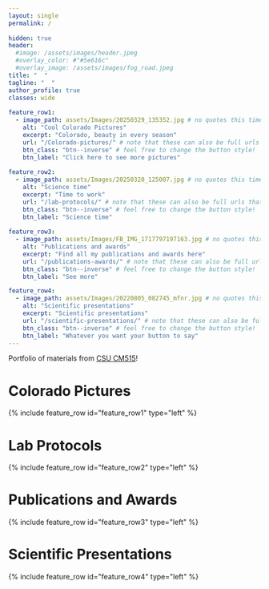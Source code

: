 ```yaml
---
layout: single
permalink: / 
     
hidden: true
header:
  #image: /assets/images/header.jpeg
  #overlay_color: #"#5e616c"
  #overlay_image: /assets/images/fog_road.jpeg
title: "  "
tagline: "  "   
author_profile: true
classes: wide
   
feature_row1:
  - image_path: assets/Images/20250329_135352.jpg # no quotes this time
    alt: "Cool Colorado Pictures"
    excerpt: "Colorado, beauty in every season"
    url: "/Colorado-pictures/" # note that these can also be full urls that take people to other sites
    btn_class: "btn--inverse" # feel free to change the button style!
    btn_label: "Click here to see more pictures"
    
feature_row2:
  - image_path: assets/Images/20250320_125007.jpg # no quotes this time
    alt: "Science time"
    excerpt: "Time to work"
    url: "/lab-protocols/" # note that these can also be full urls that take people to other sites
    btn_class: "btn--inverse" # feel free to change the button style!
    btn_label: "Science time"
    
feature_row3:
  - image_path: assets/Images/FB_IMG_1717797197163.jpg # no quotes this time
    alt: "Publications and awards"
    excerpt: "Find all my publications and awards here"
    url: "/publications-awards/" # note that these can also be full urls that take people to other sites
    btn_class: "btn--inverse" # feel free to change the button style!
    btn_label: "See more"

feature_row4:
  - image_path: assets/Images/20220805_082745_mfnr.jpg # no quotes this time
    alt: "Scientific presentations"
    excerpt: "Scientific presentations"
    url: "/scientific-presentations/" # note that these can also be full urls that take people to other sites
    btn_class: "btn--inverse" # feel free to change the button style!
    btn_label: "Whatever you want your button to say" 
---
```


Portfolio of materials from [CSU CM515](https://github.com/Colorado-State-University-CMB/CM515-course-2025/tree/main)! 

# Colorado Pictures

{% include feature_row id="feature_row1" type="left" %}

# Lab Protocols

{% include feature_row id="feature_row2" type="left" %}

# Publications and Awards

{% include feature_row id="feature_row3" type="left" %}

# Scientific Presentations

{% include feature_row id="feature_row4" type="left" %}

